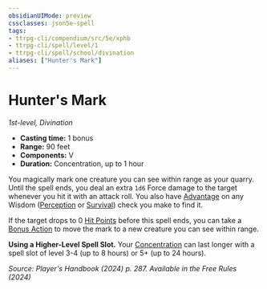 ```yaml
---
obsidianUIMode: preview
cssclasses: json5e-spell
tags:
- ttrpg-cli/compendium/src/5e/xphb
- ttrpg-cli/spell/level/1
- ttrpg-cli/spell/school/divination
aliases: ["Hunter's Mark"]
---
```

# Hunter's Mark
*1st-level, Divination*  

- **Casting time:** 1 bonus
- **Range:** 90 feet
- **Components:** V
- **Duration:** Concentration, up to 1 hour

You magically mark one creature you can see within range as your quarry. Until the spell ends, you deal an extra `1d6` Force damage to the target whenever you hit it with an attack roll. You also have [Advantage](advantage-xphb.md) on any Wisdom ([Perception](skills.md#Perception) or [Survival](skills.md#Survival)) check you make to find it.

If the target drops to 0 [Hit Points](hit-points-xphb.md) before this spell ends, you can take a [Bonus Action](bonus-action-xphb.md) to move the mark to a new creature you can see within range.

**Using a Higher-Level Spell Slot.** Your [Concentration](conditions.md#Concentration) can last longer with a spell slot of level 3-4 (up to 8 hours) or 5+ (up to 24 hours).

*Source: Player's Handbook (2024) p. 287. Available in the Free Rules (2024)*